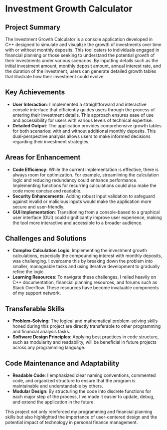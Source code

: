 # Investment Growth Calculator

## Project Summary

The Investment Growth Calculator is a console application developed in C++ designed to simulate and visualize the growth of investments over time with or without monthly deposits. This tool caters to individuals engaged in financial planning or those seeking to understand the potential growth of their investments under various scenarios. By inputting details such as the initial investment amount, monthly deposit amount, annual interest rate, and the duration of the investment, users can generate detailed growth tables that illustrate how their investment could evolve.

## Key Achievements

- **User Interaction**: I implemented a straightforward and interactive console interface that efficiently guides users through the process of entering their investment details. This approach ensures ease of use and accessibility for users with various levels of technical expertise.
- **Detailed Output**: The application provides comprehensive growth tables for both scenarios: with and without additional monthly deposits. This dual-perspective analysis allows users to make informed decisions regarding their investment strategies.

## Areas for Enhancement

- **Code Efficiency**: While the current implementation is effective, there is always room for optimization. For example, streamlining the calculation logic and reducing redundancy could enhance performance. Implementing functions for recurring calculations could also make the code more concise and readable.
- **Security Enhancements**: Adding robust input validation to safeguard against invalid or malicious inputs would make the application more secure and user-friendly.
- **GUI Implementation**: Transitioning from a console-based to a graphical user interface (GUI) could significantly improve user experience, making the tool more interactive and accessible to a broader audience.

## Challenges and Solutions

- **Complex Calculation Logic**: Implementing the investment growth calculations, especially the compounding interest with monthly deposits, was challenging. I overcame this by breaking down the problem into smaller, manageable tasks and using iterative development to gradually refine the logic.
- **Learning Resources**: To navigate these challenges, I relied heavily on C++ documentation, financial planning resources, and forums such as Stack Overflow. These resources have become invaluable components of my support network.

## Transferable Skills

- **Problem-Solving**: The logical and mathematical problem-solving skills honed during this project are directly transferable to other programming and financial analysis tasks.
- **Software Design Principles**: Applying best practices in code structure, such as modularity and readability, will be beneficial in future projects across any programming language.

## Code Maintenance and Adaptability

- **Readable Code**: I emphasized clear naming conventions, commented code, and organized structure to ensure that the program is maintainable and understandable by others.
- **Modular Design**: By structuring the code into discrete functions for each major step of the process, I've made it easier to update, debug, and extend the application in the future.

This project not only reinforced my programming and financial planning skills but also highlighted the importance of user-centered design and the potential impact of technology in personal finance management.
